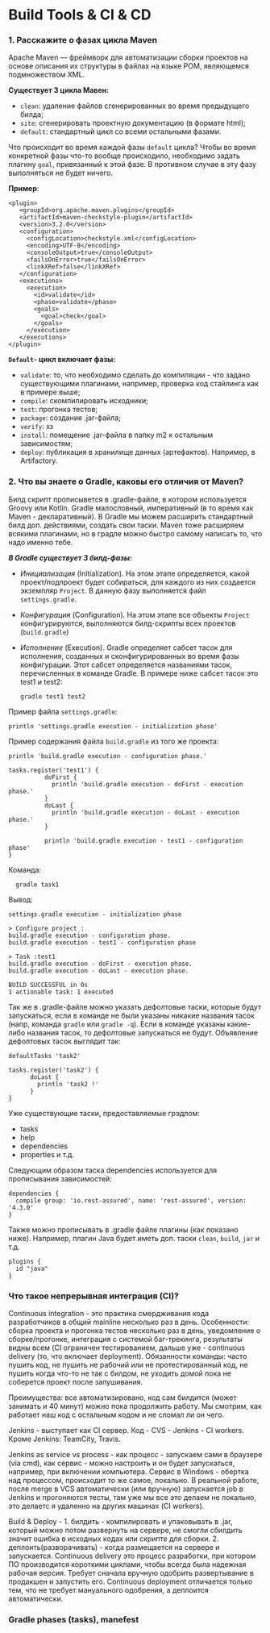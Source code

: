 
# Build Tools & CI & CD

### 1. Расскажите о фазах цикла Maven
Apache Maven — фреймворк для автоматизации сборки проектов на 
основе описания их структуры в файлах на языке POM, 
являющемся подмножеством XML. 

**Существует 3 цикла Мавен:**
- `clean`: удаление файлов сгенерированных во время предыдущего билда;
- `site`: сгенерировать проектную документацию (в формате html);
- `default`: стандартный цикл со всеми остальными фазами.

Что происходит во время каждой фазы `default` цикла? Чтобы во время
конкретной фазы что-то вообще происходило, необходимо задать 
плагину `goal`, привязанный к этой фазе. В противном случае в эту
фазу выполняться не будет ничего. 

**Пример**:
    
    <plugin>
       <groupId>org.apache.maven.plugins</groupId>
       <artifactId>maven-checkstyle-plugin</artifactId>
       <version>3.2.0</version>
       <configuration>
         <configLocation>checkstyle.xml</configLocation>
         <encoding>UTF-8</encoding>
         <consoleOutput>true</consoleOutput>
         <failsOnError>true</failsOnError>
         <linkXRef>false</linkXRef>
       </configuration>
       <executions>
         <execution>
           <id>validate</id>
           <phase>validate</phase>
           <goals>
             <goal>check</goal>
           </goals>
         </execution>
       </executions>
    </plugin>

**`Default`- цикл включает фазы:**
- `validate`: то, что необходимо сделать до компиляции - что задано 
  существующими плагинами, например, проверка код стайлинга как 
  в примере выше;
- `compile`: скомпилировать исходники;
- `test`: прогонка тестов;
- `package`: создание .jar-файла;
- `verify`: хз
- `install`: помещение .jar-файла в папку m2 к остальным зависимостям;
- `deploy`: публикация в хранилище данных (артефактов). Например, 
  в Artifactory.

### 2. Что вы знаете о Gradle, каковы его отличия от Maven?
Билд скрипт прописывется в .gradle-файле, в котором используется 
Groovy или Kotlin. Gradle малословный, императивный 
(в то время как Maven - декларативный). В Gradle 
мы можем расширить стандартный билд доп. действиями, создать свои таски. 
Maven тоже расширяем всякими плагинами, но в градле можно быстро самому написать то, 
что надо именно тебе.

_**В Gradle существует 3 билд-фазы:**_
- _Инициализация_ (Initialization). На этом этапе определяется, какой проект/подпроект будет собираться,
для каждого из них создается экземпляр `Project`. В данную фазу выполняется файл 
  `settings.gradle`.
- _Конфигурация_ (Configuration). На этом этапе все объекты `Project` конфигурируются, выполняются 
билд-скрипты всех проектов (`build.gradle`)
- _Исполнение_ (Execution). Gradle определяет сабсет тасок для исполнения, созданных и 
  сконфигурированных во время фазы конфигурации. Этот сабсет определяется 
  названиями тасок, перечисленных в команде Gradle. В примере ниже сабсет тасок это
  test1 и test2: 
  
      gradle test1 test2 
  
Пример файла `settings.gradle`:

    println 'settings.gradle execution - initialization phase'

Пример содержания файла `build.gradle` из того же проекта:

    println 'build.gradle execution - configuration phase.'

    tasks.register('test1') {
              doFirst {
                println 'build.gradle execution - doFirst - execution phase.'
              }
              doLast {
                println 'build.gradle execution - doLast - execution phase.'
              }

              println 'build.gradle execution - test1 - configuration phase'
    }

Команда:

      gradle task1

Вывод:


    settings.gradle execution - initialization phase

    > Configure project :
    build.gradle execution - configuration phase.
    build.gradle execution - test1 - configuration phase

    > Task :test1
    build.gradle execution - doFirst - execution phase.
    build.gradle execution - doLast - execution phase.

    BUILD SUCCESSFUL in 0s
    1 actionable task: 1 executed

Так же в .gradle-файле можно указать дефолтовые таски, которые будут запускаться,
если в команде не были указаны никакие названия тасок (напр, команда `gradle` 
или `gradle -q`). Если в команде указаны какие-либо названия тасок, то дефолтовые
запускаться не будут. Объявление дефолтовых тасок выглядит так:

    defaultTasks 'task2'

    tasks.register('task2') {
          doLast {
            println 'task2 !'
          }
    }

Уже существующие таски, предоставляемые грэдлом:

- tasks
- help
- dependencies
- properties
и т.д.
  
Следующим образом таска dependencies используется для прописывания зависимостей:

    dependencies {
      compile group: 'io.rest-assured', name: 'rest-assured', version: '4.3.0'
    }


Также можно прописывать в .gradle файле плагины (как показано ниже). Например, 
плагин Java будет иметь доп. таски `clean`, `build`, `jar` и т.д.

    plugins {
      id "java"
    }

### Что такое непрерывная интеграция (CI)?
Continuous integration - это практика смердживания кода разработчиков в общий mainline несколько раз в день.
Особенности: сборка проекта и прогонка тестов несколько раз в день, уведомление о сборке/прогонке, интеграция с системой баг-трекинга, результаты видны всем (CI ограничен тестированием, дальше уже - continuous delivery (то, что включает deployment).
Обязанности команды:
часто пушить код,
не пушить не рабочий или не протестированный код,
не пушить когда что-то не так с билдом,
не уходить домой пока не соберется проект после запушивания.



Преимущества: все автоматизировано, код сам билдится (может занимать и 40 минут) можно пока продолжить работу. Мы смотрим, как работает наш код с остальным кодом и не сломал ли он чего.

Jenkins - выступает как CI сервер. Код - CVS - Jenkins - CI workers.
Кроме Jenkins: TeamCity, Travis.

Jenkins as service vs process - как процесс - запускаем сами в браузере (via cmd), как сервис - можно настроить и он будет запускаться, например, при включении компьютера. Сервис в Windows - обертка над процессом, происходит то же самое, локально. В реальной работе, после merge в VCS автоматически (или вручную) запускается job в Jenkins и прогоняются тесты, там уже мы все это делаем не локально, это делаетс я удаленно на других машинах (CI workers).

Build & Deploy - 1. билдить - компилировать и упаковывать в .jar, который можно потом развернуть на сервере, не смогли сбилдить значит ошибка в исходных кодах или скрипте для сборки. 2. деплоить(разворачивать) - когда размещается на сервере и запускается.
Continuous delivery это процесс разработки, при котором 
ПО производится короткими циклами, чтобы всегда была надежная 
рабочая версия. Требует сначала вручную одобрить развертывание в 
продакшен и запустить его. Continuous deployment отличается только 
тем, что не требует мануального одобрения, а деплоится автоматически.

### Gradle phases (tasks), manefest